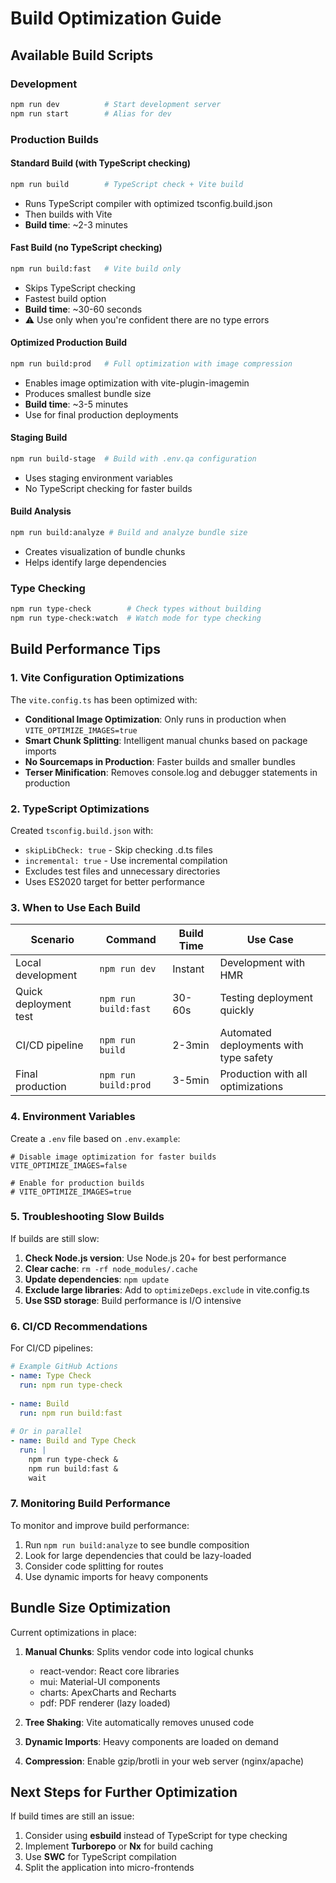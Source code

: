 # Build Optimization Guide

## Available Build Scripts

### Development
```bash
npm run dev          # Start development server
npm run start        # Alias for dev
```

### Production Builds

#### Standard Build (with TypeScript checking)
```bash
npm run build        # TypeScript check + Vite build
```
- Runs TypeScript compiler with optimized tsconfig.build.json
- Then builds with Vite
- **Build time**: ~2-3 minutes

#### Fast Build (no TypeScript checking)
```bash
npm run build:fast   # Vite build only
```
- Skips TypeScript checking
- Fastest build option
- **Build time**: ~30-60 seconds
- ⚠️ Use only when you're confident there are no type errors

#### Optimized Production Build
```bash
npm run build:prod   # Full optimization with image compression
```
- Enables image optimization with vite-plugin-imagemin
- Produces smallest bundle size
- **Build time**: ~3-5 minutes
- Use for final production deployments

#### Staging Build
```bash
npm run build-stage  # Build with .env.qa configuration
```
- Uses staging environment variables
- No TypeScript checking for faster builds

#### Build Analysis
```bash
npm run build:analyze # Build and analyze bundle size
```
- Creates visualization of bundle chunks
- Helps identify large dependencies

### Type Checking
```bash
npm run type-check        # Check types without building
npm run type-check:watch  # Watch mode for type checking
```

## Build Performance Tips

### 1. Vite Configuration Optimizations

The `vite.config.ts` has been optimized with:

- **Conditional Image Optimization**: Only runs in production when `VITE_OPTIMIZE_IMAGES=true`
- **Smart Chunk Splitting**: Intelligent manual chunks based on package imports
- **No Sourcemaps in Production**: Faster builds and smaller bundles
- **Terser Minification**: Removes console.log and debugger statements in production

### 2. TypeScript Optimizations

Created `tsconfig.build.json` with:
- `skipLibCheck: true` - Skip checking .d.ts files
- `incremental: true` - Use incremental compilation
- Excludes test files and unnecessary directories
- Uses ES2020 target for better performance

### 3. When to Use Each Build

| Scenario | Command | Build Time | Use Case |
|----------|---------|------------|----------|
| Local development | `npm run dev` | Instant | Development with HMR |
| Quick deployment test | `npm run build:fast` | 30-60s | Testing deployment quickly |
| CI/CD pipeline | `npm run build` | 2-3min | Automated deployments with type safety |
| Final production | `npm run build:prod` | 3-5min | Production with all optimizations |

### 4. Environment Variables

Create a `.env` file based on `.env.example`:

```env
# Disable image optimization for faster builds
VITE_OPTIMIZE_IMAGES=false

# Enable for production builds
# VITE_OPTIMIZE_IMAGES=true
```

### 5. Troubleshooting Slow Builds

If builds are still slow:

1. **Check Node.js version**: Use Node.js 20+ for best performance
2. **Clear cache**: `rm -rf node_modules/.cache`
3. **Update dependencies**: `npm update`
4. **Exclude large libraries**: Add to `optimizeDeps.exclude` in vite.config.ts
5. **Use SSD storage**: Build performance is I/O intensive

### 6. CI/CD Recommendations

For CI/CD pipelines:

```yaml
# Example GitHub Actions
- name: Type Check
  run: npm run type-check
  
- name: Build
  run: npm run build:fast
  
# Or in parallel
- name: Build and Type Check
  run: |
    npm run type-check &
    npm run build:fast &
    wait
```

### 7. Monitoring Build Performance

To monitor and improve build performance:

1. Run `npm run build:analyze` to see bundle composition
2. Look for large dependencies that could be lazy-loaded
3. Consider code splitting for routes
4. Use dynamic imports for heavy components

## Bundle Size Optimization

Current optimizations in place:

1. **Manual Chunks**: Splits vendor code into logical chunks
   - react-vendor: React core libraries
   - mui: Material-UI components
   - charts: ApexCharts and Recharts
   - pdf: PDF renderer (lazy loaded)
   
2. **Tree Shaking**: Vite automatically removes unused code

3. **Dynamic Imports**: Heavy components are loaded on demand

4. **Compression**: Enable gzip/brotli in your web server (nginx/apache)

## Next Steps for Further Optimization

If build times are still an issue:

1. Consider using **esbuild** instead of TypeScript for type checking
2. Implement **Turborepo** or **Nx** for build caching
3. Use **SWC** for TypeScript compilation
4. Split the application into micro-frontends